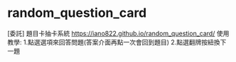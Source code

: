 # random_question_card
[委託] 題目卡抽卡系統 https://iano822.github.io/random_question_card/
使用教學:
1.點選選項來回答問題(答案介面再點一次會回到題目)
2.點選翻牌按紐換下一題
